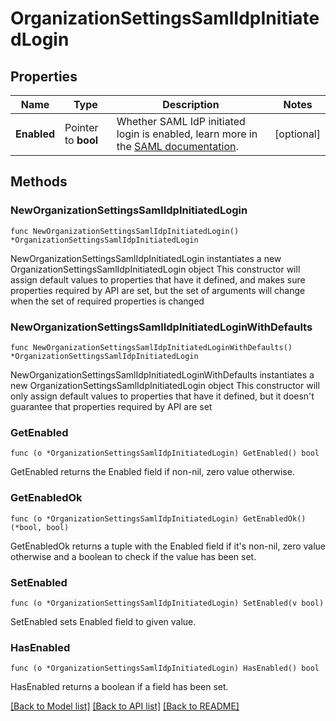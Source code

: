 # OrganizationSettingsSamlIdpInitiatedLogin

## Properties

Name | Type | Description | Notes
---- | ---- | ----------- | ------
**Enabled** | Pointer to **bool** | Whether SAML IdP initiated login is enabled, learn more in the [SAML documentation](https://docs.datadoghq.com/account_management/saml/#idp-initiated-login). | [optional] 

## Methods

### NewOrganizationSettingsSamlIdpInitiatedLogin

`func NewOrganizationSettingsSamlIdpInitiatedLogin() *OrganizationSettingsSamlIdpInitiatedLogin`

NewOrganizationSettingsSamlIdpInitiatedLogin instantiates a new OrganizationSettingsSamlIdpInitiatedLogin object
This constructor will assign default values to properties that have it defined,
and makes sure properties required by API are set, but the set of arguments
will change when the set of required properties is changed

### NewOrganizationSettingsSamlIdpInitiatedLoginWithDefaults

`func NewOrganizationSettingsSamlIdpInitiatedLoginWithDefaults() *OrganizationSettingsSamlIdpInitiatedLogin`

NewOrganizationSettingsSamlIdpInitiatedLoginWithDefaults instantiates a new OrganizationSettingsSamlIdpInitiatedLogin object
This constructor will only assign default values to properties that have it defined,
but it doesn't guarantee that properties required by API are set

### GetEnabled

`func (o *OrganizationSettingsSamlIdpInitiatedLogin) GetEnabled() bool`

GetEnabled returns the Enabled field if non-nil, zero value otherwise.

### GetEnabledOk

`func (o *OrganizationSettingsSamlIdpInitiatedLogin) GetEnabledOk() (*bool, bool)`

GetEnabledOk returns a tuple with the Enabled field if it's non-nil, zero value otherwise
and a boolean to check if the value has been set.

### SetEnabled

`func (o *OrganizationSettingsSamlIdpInitiatedLogin) SetEnabled(v bool)`

SetEnabled sets Enabled field to given value.

### HasEnabled

`func (o *OrganizationSettingsSamlIdpInitiatedLogin) HasEnabled() bool`

HasEnabled returns a boolean if a field has been set.


[[Back to Model list]](../README.md#documentation-for-models) [[Back to API list]](../README.md#documentation-for-api-endpoints) [[Back to README]](../README.md)


